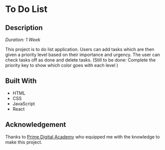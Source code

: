 # To Do List

## Description

_Duration: 1 Week_

This project is to do list application. Users can add tasks which are then given a priority level based on their importance and urgency. The user can check tasks off as done and delete tasks. (Still to be done: Complete the priority key to show which color goes with each level	)


## Built With

- HTML
- CSS
- JavaScript
- React

## Acknowledgement
Thanks to [Prime Digital Academy](www.primeacademy.io) who equipped me with the knowledge to make this project.

